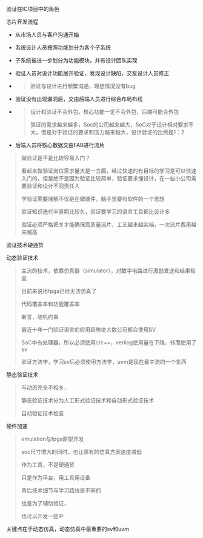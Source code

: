 验证在IC项目中的角色

芯片开发流程

- 从市场人员与客户沟通开始

- 系统设计人员按照功能划分为各个子系统

- 子系统被进一步划分为功能模块，并有设计团队实现

- 验证人员对设计功能展开验证，发现设计缺陷，交友设计人员修正

- > 验证与设计进行频繁沟通，理想情况没有bug

- 验证没有出现漏洞后，交由后端人员进行综合布局布线

- > 设计和验证不会外包，核心功能一定不会外包，后端可能会外包
  >
  > 验证的需求越来越多，Soc的公司越来越大，SoC对于设计相对要求不大，但是对于验证的要求和压力越来越大，设计验证的比例是1：2

- 后端人员将核心数据交由FAB进行流片

> 做验证是不是比较容易入门？
>
> 看起来做验证岗位需求量大是一方面，经过快速的有目标的学习是可以快速入门的，但是绝不是因为验证比较简单，验证要求懂设计，在一些小公司需要验证和设计不同责任人
>
> 学验证需要理解不仅是在做硬件，脑子里要有软件的一个思想
>
> 验证知识迭代半衰期比较久，验证要学习的语言工具都比设计多
>
> 验证必须严格把关才能确保高质量流片，工艺越来越尖端，一次流片费用越来越高

验证技术硬通货

动态验证技术

> 主流的技术，依靠仿真器（simulator），对数字电路进行激励发送和结果检查
>
> 目前来说用fpga已经无法仿真了
>
> 代码覆盖率和功能覆盖率
>
> 断言，随机约束
>
> 最近十年一门验证语言的应用趋势绝大数公司都会使用SV
>
> SoC中有处理器，所以必须使用c/c++，verilog使用量在下降，转而使用了sv
>
> 验证方法学，学习sv后必须使用方法学，uvm是现在最主流的一个东西

静态验证技术

> 与动态完全不相关，
>
> 静态验证技术分为人工形式验证技术和自动形式验证技术
>
> 自动验证技术检查

硬件加速

> emulation与fpga原型开发
>
> soc尺寸增大的同时，也让原有的仿真方案速度减低
>
> 作为工具，不是硬通货
>
> 只是作为平台，用工具用设备
>
> 背后技术细节与学习路线是不同的
>
> 也是为了辅助验证，
>
> 也可以开发一些IP

关键点在于动态仿真，动态仿真中最重要的sv和uvm

![]()